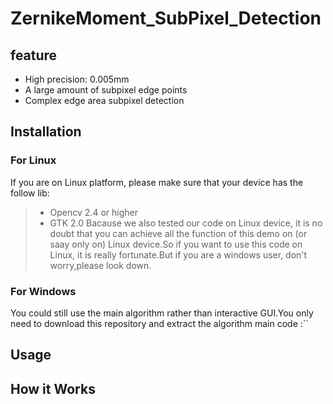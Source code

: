 # ZernikeMoment_SubPixel_Detection
## feature   
- High precision: 0.005mm
- A large amount of subpixel edge points
- Complex edge area subpixel detection

## Installation  
### For Linux 
If you are on Linux platform, please make sure that your device has the follow lib:
> - Opencv 2.4 or higher
> - GTK 2.0
Bacause we also tested our code on Linux device, it is no doubt that you can achieve all the function of this demo on (or saay only on) Linux device.So if you want to use this code on Linux, it is really fortunate.But if you are a windows user, don't worry,please look down.
### For Windows
You could still use the main algorithm rather than interactive GUI.You only need to download this repository and extract the algorithm main code :``
## Usage

## How it Works


